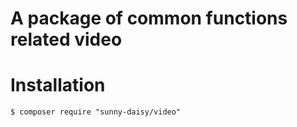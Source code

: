 # A package of common functions related video
# Installation
```
$ composer require "sunny-daisy/video"
```

